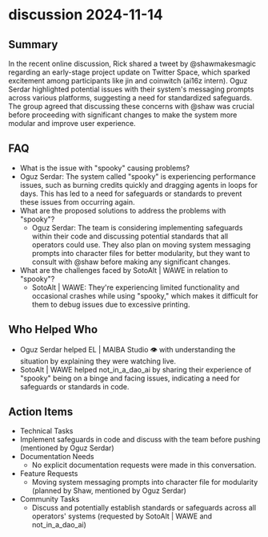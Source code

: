 # discussion 2024-11-14

## Summary

In the recent online discussion, Rick shared a tweet by @shawmakesmagic regarding an early-stage project update on Twitter Space, which sparked excitement among participants like jin and coinwitch (ai16z intern). Oguz Serdar highlighted potential issues with their system's messaging prompts across various platforms, suggesting a need for standardized safeguards. The group agreed that discussing these concerns with @shaw was crucial before proceeding with significant changes to make the system more modular and improve user experience.

## FAQ

- What is the issue with "spooky" causing problems?
- Oguz Serdar: The system called "spooky" is experiencing performance issues, such as burning credits quickly and dragging agents in loops for days. This has led to a need for safeguards or standards to prevent these issues from occurring again.
- What are the proposed solutions to address the problems with "spooky"?
    - Oguz Serdar: The team is considering implementing safeguards within their code and discussing potential standards that all operators could use. They also plan on moving system messaging prompts into character files for better modularity, but they want to consult with @shaw before making any significant changes.
- What are the challenges faced by SotoAlt | WAWE in relation to "spooky"?
    - SotoAlt | WAWE: They're experiencing limited functionality and occasional crashes while using "spooky," which makes it difficult for them to debug issues due to excessive printing.

## Who Helped Who

- Oguz Serdar helped EL | MAIBA Studio 👁 with understanding the situation by explaining they were watching live.
- SotoAlt | WAWE helped not_in_a_dao_ai by sharing their experience of "spooky" being on a binge and facing issues, indicating a need for safeguards or standards in code.

## Action Items

- Technical Tasks
- Implement safeguards in code and discuss with the team before pushing (mentioned by Oguz Serdar)
- Documentation Needs
    - No explicit documentation requests were made in this conversation.
- Feature Requests
    - Moving system messaging prompts into character file for modularity (planned by Shaw, mentioned by Oguz Serdar)
- Community Tasks
    - Discuss and potentially establish standards or safeguards across all operators' systems (requested by SotoAlt | WAWE and not_in_a_dao_ai)
